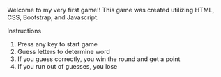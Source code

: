 Welcome to my very first game!! This game was created utilizing HTML, CSS, Bootstrap, and Javascript.

Instructions
 1. Press any key to start game
 2. Guess letters to determine word 
 3. If you guess correctly, you win the round and get a point
 4. If you run out of guesses, you lose
